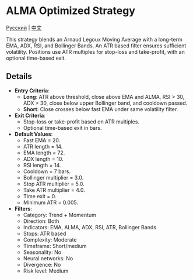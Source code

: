 # ALMA Optimized Strategy
[Русский](README_ru.md) | [中文](README_cn.md)

This strategy blends an Arnaud Legoux Moving Average with a long-term EMA, ADX, RSI, and Bollinger Bands. An ATR based filter ensures sufficient volatility. Positions use ATR multiples for stop-loss and take-profit, with an optional time-based exit.

## Details

- **Entry Criteria**:
  - **Long**: ATR above threshold, close above EMA and ALMA, RSI > 30, ADX > 30, close below upper Bollinger band, and cooldown passed.
  - **Short**: Close crosses below fast EMA under same volatility filter.
- **Exit Criteria**:
  - Stop-loss or take-profit based on ATR multiples.
  - Optional time-based exit in bars.
- **Default Values**:
  - Fast EMA = 20.
  - ATR length = 14.
  - EMA length = 72.
  - ADX length = 10.
  - RSI length = 14.
  - Cooldown = 7 bars.
  - Bollinger multiplier = 3.0.
  - Stop ATR multiplier = 5.0.
  - Take ATR multiplier = 4.0.
  - Time exit = 0.
  - Minimum ATR = 0.005.
- **Filters**:
  - Category: Trend + Momentum
  - Direction: Both
  - Indicators: EMA, ALMA, ADX, RSI, ATR, Bollinger Bands
  - Stops: ATR based
  - Complexity: Moderate
  - Timeframe: Short/medium
  - Seasonality: No
  - Neural networks: No
  - Divergence: No
  - Risk level: Medium
